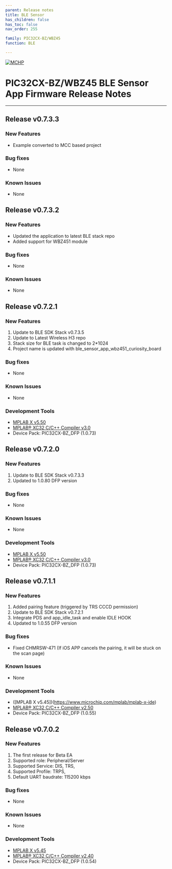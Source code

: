 ```yaml
---
parent: Release notes
title: BLE Sensor
has_children: false
has_toc: false
nav_order: 255

family: PIC32CX-BZ/WBZ45
function: BLE

---
```


[![MCHP](https://www.microchip.com/ResourcePackages/Microchip/assets/dist/images/logo.png)](https://www.microchip.com)
# PIC32CX-BZ/WBZ45 BLE Sensor App Firmware Release Notes

____
## Release v0.7.3.3

### New Features
+ Example converted to MCC based project

### Bug fixes
- None

### Known Issues
- None

## Release v0.7.3.2

### New Features
+ Updated the application to latest BLE stack repo
+ Added support for WBZ451 module

### Bug fixes
- None

### Known Issues
- None

## Release v0.7.2.1

### New Features
1. Update to BLE SDK Stack v0.7.3.5
2. Update to Latest Wireless H3 repo
3. Stack size for BLE task is changed to 2*1024
4. Project name is updated with ble_sensor_app_wbz451_curiosity_board

### Bug fixes
- None

### Known Issues
- None

### Development Tools
- [MPLAB X v5.50](https://www.microchip.com/mplab/mplab-x-ide)
- [MPLAB® XC32 C/C++ Compiler v3.0](https://www.microchip.com/mplab/compilers)
- Device Pack: PIC32CX-BZ_DFP (1.0.73)

## Release v0.7.2.0

### New Features
1. Update to BLE SDK Stack v0.7.3.3
2. Updated to 1.0.80 DFP version

### Bug fixes
- None

### Known Issues
- None

### Development Tools
- [MPLAB X v5.50](https://www.microchip.com/mplab/mplab-x-ide)
- [MPLAB® XC32 C/C++ Compiler v3.0](https://www.microchip.com/mplab/compilers)
- Device Pack: PIC32CX-BZ_DFP (1.0.73)


## Release v0.7.1.1

### New Features
1. Added pairing feature (triggered by TRS CCCD permission)
2. Update to BLE SDK Stack v0.7.2.1
3. Integrate PDS and app_idle_task and enable IDLE HOOK
4. Updated to 1.0.55 DFP version

### Bug fixes
- Fixed CHMRSW-471 (If iOS APP cancels the pairing, it will be stuck on the scan page)

### Known Issues
- None

### Development Tools
- ([MPLAB X v5.45])(https://www.microchip.com/mplab/mplab-x-ide)
- [MPLAB® XC32 C/C++ Compiler v2.50](https://www.microchip.com/mplab/compilers)
- Device Pack: PIC32CX-BZ_DFP (1.0.55)

## Release v0.7.0.2

### New Features
1. The first release for Beta EA
2. Supported role: Peripheral/Server
3. Supported Service: DIS, TRS,
4. Supported Profile: TRPS,
5. Default UART baudrate: 115200 kbps

### Bug fixes
- None

### Known Issues
- None

### Development Tools
- [MPLAB X v5.45](https://www.microchip.com/mplab/mplab-x-ide)
- [MPLAB® XC32 C/C++ Compiler v2.40](https://www.microchip.com/mplab/compilers)
- Device Pack: PIC32CX-BZ_DFP (1.0.54)
